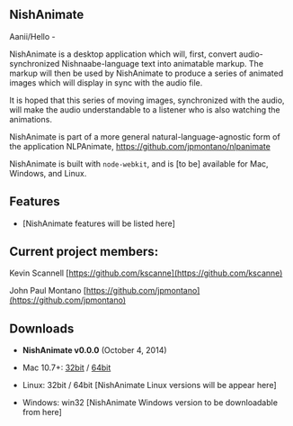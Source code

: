 ## NishAnimate
Aanii/Hello -

NishAnimate is a desktop application which will, first, convert audio-synchronized Nishnaabe-language text into animatable markup. The markup will then be used by NishAnimate to produce a series of animated images which will display in sync with the audio file.

It is hoped that this series of moving images, synchronized with the audio, will make the audio understandable to a listener who is also watching the animations.

NishAnimate is part of a more general natural-language-agnostic form of the application NLPAnimate, https://github.com/jpmontano/nlpanimate

NishAnimate is built with `node-webkit`, and is [to be] available for Mac, Windows, and Linux.


## Features
* [NishAnimate features will be listed here]


## Current project members:

Kevin Scannell
[https://github.com/kscanne](https://github.com/kscanne)

John Paul Montano
[https://github.com/jpmontano](https://github.com/jpmontano)


## Downloads
* **NishAnimate v0.0.0** (October 4, 2014)

 * Mac 10.7+: [32bit](http://nishanimate.com/v0.0.0/nishanimate-v0.0.0-osx-32bit.app.zip) / [64bit](http://nishanimate.com/v0.0.0/nishanimate-v0.0.0-osx-64bit.app.zip)
 * Linux: 32bit / 64bit [NishAnimate Linux versions will be appear here]
 * Windows: win32 [NishAnimate Windows version to be downloadable from here]
